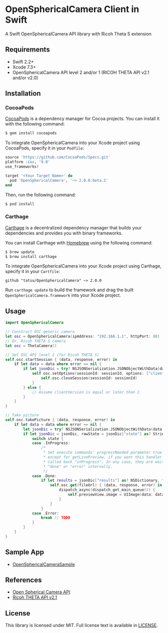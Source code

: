 # OpenSphericalCamera Client in Swift
A Swift OpenSphericalCamera API library with Ricoh Theta S extension

## Requirements

* Swift 2.2+
* Xcode 7.3+
* OpenSphericalCamera API level 2 and/or 1 (RICOH THETA API v2.1 and/or v2.0)

## Installation

### CocoaPods

[CocoaPods](http://cocoapods.org) is a dependency manager for Cocoa projects. You can install it with the following command:

```bash
$ gem install cocoapods
```

To integrate OpenSphericalCamera into your Xcode project using CocoaPods, specify it in your `Podfile`:

```ruby
source 'https://github.com/CocoaPods/Specs.git'
platform :ios, '9.0'
use_frameworks!

target '<Your Target Name>' do
  pod 'OpenSphericalCamera', '~> 2.0.0.beta.1'
end
```

Then, run the following command:

```bash
$ pod install
```

### Carthage

[Carthage](https://github.com/Carthage/Carthage) is a decentralized dependency manager that builds your dependencies and provides you with binary frameworks.

You can install Carthage with [Homebrew](http://brew.sh/) using the following command:

```bash
$ brew update
$ brew install carthage
```

To integrate OpenSphericalCamera into your Xcode project using Carthage, specify it in your `Cartfile`:

```ogdl
github "tatsu/OpenSphericalCamera" ~> 2.0.0
```

Run `carthage update` to build the framework and drag the built `OpenSphericalCamera.framework` into your Xcode project.

## Usage

```swift
import OpenSphericalCamera

// Construct OSC generic camera
let osc = OpenSphericalCamera(ipAddress: "192.168.1.1", httpPort: 80)
// Or, Ricoh THETA S camera
let osc = ThetaCamera()

// Set OSC API level 2 (for Ricoh THETA S)
self.osc.startSession { (data, response, error) in
    if let data = data where error == nil {
        if let jsonDic = try? NSJSONSerialization.JSONObjectWithData(data, options: NSJSONReadingOptions.MutableContainers) as! NSDictionary, results = jsonDic["results"] as? NSDictionary, sessionId = results["sessionId"] as? String {
            self.osc.setOptions(sessionId: sessionId, options: ["clientVersion": 2]) { (data, response, error) in
                self.osc.closeSession(sessionId: sessionId)
            }
        } else {
            // Assume clientVersion is equal or later than 2
        }
    }
}

// Take picture
self.osc.takePicture { (data, response, error) in
    if let data = data where error == nil {
        let jsonDic = try? NSJSONSerialization.JSONObjectWithData(data, options: NSJSONReadingOptions.MutableContainers) as! NSDictionary
        if let jsonDic = jsonDic, rawState = jsonDic["state"] as? String, state = OSCCommandState(rawValue: rawState) {
            switch state {
            case .InProgress:
                /*
                 * Set execute commands' progressNeeded parameter true explicitly,
                 * except for getLivePreview, if you want this handler to be
                 * called back "inProgress". In any case, they are waiting for
                 * "done" or "error" internally.
                 */
            case .Done:
                if let results = jsonDic["results"] as? NSDictionary, fileUrl = results["fileUrl"] as? String {
                    self.osc.get(fileUrl) { (data, response, error) in
                        dispatch_async(dispatch_get_main_queue()) {
                            self.previewView.image = UIImage(data: data!)
                        }
                    }
                }
            case .Error:
                break // TODO
            }
        }
    }
}
```

## Sample App
* [OpenSphericalCameraSample](https://github.com/tatsu/OpenSphericalCameraSample)

## References
* [Open Spherical Camera API](https://developers.google.com/streetview/open-spherical-camera/)
* [Ricoh THETA API v2.1](https://developers.theta360.com/en/docs/v2.1/api_reference/)

## License

This library is licensed under MIT. Full license text is available in [LICENSE](LICENSE).
